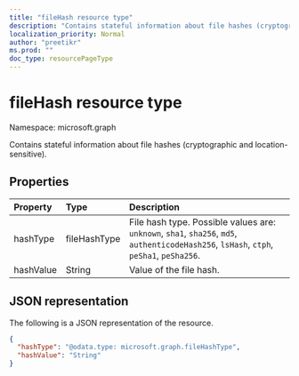 ```yaml
---
title: "fileHash resource type"
description: "Contains stateful information about file hashes (cryptographic and location-sensitive)."
localization_priority: Normal
author: "preetikr"
ms.prod: ""
doc_type: resourcePageType
---
```


# fileHash resource type

Namespace: microsoft.graph

Contains stateful information about file hashes (cryptographic and location-sensitive).

## Properties

| Property     | Type        | Description |
|:-------------|:------------|:------------|
|hashType|fileHashType|File hash type. Possible values are: `unknown`, `sha1`, `sha256`, `md5`, `authenticodeHash256`, `lsHash`, `ctph`, `peSha1`, `peSha256`.|
|hashValue|String|Value of the file hash.|

## JSON representation

The following is a JSON representation of the resource.

<!-- {
  "blockType": "resource",
  "optionalProperties": [

  ],
  "@odata.type": "microsoft.graph.fileHash"
}-->

```json
{
  "hashType": "@odata.type: microsoft.graph.fileHashType",
  "hashValue": "String"
}

```

<!-- uuid: 8fcb5dbc-d5aa-4681-8e31-b001d5168d79
2015-10-25 14:57:30 UTC -->
<!-- {
  "type": "#page.annotation",
  "description": "fileHash resource",
  "keywords": "",
  "section": "documentation",
  "tocPath": ""
}-->

